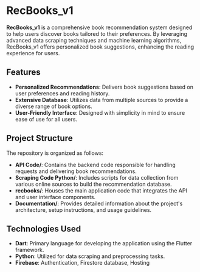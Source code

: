 # RecBooks_v1

**RecBooks_v1** is a comprehensive book recommendation system designed to help users discover books tailored to their preferences. By leveraging advanced data scraping techniques and machine learning algorithms, RecBooks_v1 offers personalized book suggestions, enhancing the reading experience for users.

## Features

- **Personalized Recommendations**: Delivers book suggestions based on user preferences and reading history.
- **Extensive Database**: Utilizes data from multiple sources to provide a diverse range of book options.
- **User-Friendly Interface**: Designed with simplicity in mind to ensure ease of use for all users.

## Project Structure

The repository is organized as follows:

- **API Code/**: Contains the backend code responsible for handling requests and delivering book recommendations.
- **Scraping Code Python/**: Includes scripts for data collection from various online sources to build the recommendation database.
- **recbooks/**: Houses the main application code that integrates the API and user interface components.
- **Documentation/**: Provides detailed information about the project's architecture, setup instructions, and usage guidelines.

## Technologies Used

- **Dart**: Primary language for developing the application using the Flutter framework.
- **Python**: Utilized for data scraping and preprocessing tasks.
- **Firebase**: Authentication, Firestore database, Hosting

